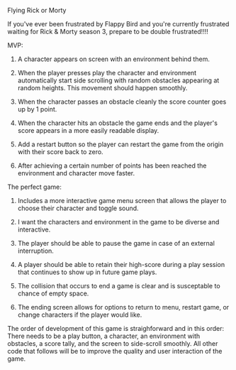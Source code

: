 Flying Rick or Morty

If you've ever been frustrated by Flappy Bird and you're currently frustrated waiting for Rick & Morty season 3, prepare to be double frustrated!!!!



MVP:

1. A character appears on screen with an environment behind them.

2. When the player presses play the character and environment automatically start side scrolling with random obstacles appearing at random heights. This movement should happen smoothly.
3. When the character passes an obstacle cleanly the score counter goes up by 1 point.
4. When the character hits an obstacle the game ends and the player's score appears in a more easily readable display.
5. Add a restart button so the player can restart the game from the origin with their score back to zero.
6. After achieving a certain number of points has been reached the environment and character move faster.


The perfect game:

1. Includes a more interactive game menu screen that allows the player to choose their character and toggle sound.

2. I want the characters and environment in the game to be diverse and interactive.
3. The player should be able to pause the game in case of an external interruption.
4. A player should be able to retain their high-score during a play session that continues to show up in future game plays.
5. The collision that occurs to end a game is clear and is susceptable to chance of empty space.
6. The ending screen allows for options to return to menu, restart game, or change characters if the player would like.



The order of development of this game is straighforward and in this order: There needs to be a play button, a character, an environment with obstacles, a score tally, and the screen to side-scroll smoothly. All other code that follows will be to improve the quality and user interaction of the game.